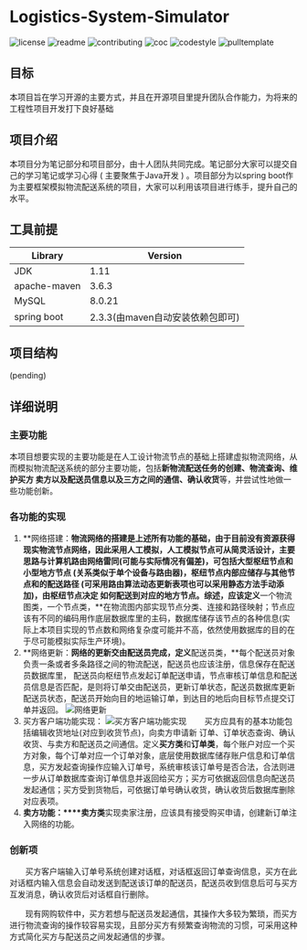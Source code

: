 # Logistics-System-Simulator


![license](http://github.zhangqx.com/file-checker/github/AHAzbh/Logistics-System-Simulator?path=LICENSE)
![readme](http://github.zhangqx.com/file-checker/github/AHAzbh/Logistics-System-Simulator?path=README.md)
![contributing](http://github.zhangqx.com/file-checker/github/AHAzbh/Logistics-System-Simulator?path=CONTRIBUTING.md)
![coc](http://github.zhangqx.com/file-checker/github/AHAzbh/Logistics-System-Simulator?path=CODE_OF_CONDUCT.md)
![codestyle](http://github.zhangqx.com/file-checker/github/AHAzbh/Logistics-System-Simulator?path=CODE_STYLE.md)
![pulltemplate](http://github.zhangqx.com/file-checker/github/AHAzbh/Logistics-System-Simulator?path=.github/PULL_REQUEST_TEMPLATE.md)



## 目标
本项目旨在学习开源的主要方式，并且在开源项目里提升团队合作能力，为将来的工程性项目开发打下良好基础

## 项目介绍
本项目分为笔记部分和项目部分，由十人团队共同完成。笔记部分大家可以提交自己的学习笔记或学习心得 ( 主要聚焦于Java开发 ) 。项目部分为以spring boot作为主要框架模拟物流配送系统的项目，大家可以利用该项目进行练手，提升自己的水平。

## 工具前提
|  Library   | Version  |
|  ----  | ----  |
| JDK  | 1.11 |
| apache-maven  | 3.6.3 |
|MySQL | 8.0.21 |
| spring boot | 2.3.3(由maven自动安装依赖包即可) |

## 项目结构
(pending)

## 详细说明

### 主要功能
本项目想要实现的主要功能是在人工设计物流节点的基础上搭建虚拟物流网络，从而模拟物流配送系统的部分主要功能，包括**新物流配送任务的创建、物流查询、维护买方 卖方以及配送员信息以及三方之间的通信、确认收货**等，并尝试性地做一些功能创新。

### 各功能的实现
1. **网络搭建：**物流网络的搭建是上述所有功能的基础，由于目前没有资源获得现实物流节点网络，因此采用人工模拟，人工模拟节点可从简灵活设计，主要思路与计算机路由网络雷同(可能与实际情况有偏差)，可包括大型枢纽节点和小型地方节点 (关系类似于单个设备与路由器)，枢纽节点内部应储存与其他节点和的配送路径 (可采用路由算法动态更新表项也可以采用静态方法手动添加)，由枢纽节点决定 如何配送到对应的地方节点。综述，应该定义**一个物流图类，一个节点类，**在物流图内部实现节点分类、连接和路径映射；节点应该有不同的编码用作底层数据库里的主码，数据库储存该节点的各种信息(实际上本项目实现的节点数和网络复杂度可能并不高，依然使用数据库的目的在于尽可能模拟实际生产环境)。
2. **网络更新：**网络的更新交由配送员完成，定义**配送员类，**每个配送员对象负责一条或者多条路径之间的物流配送，配送员也应该注册，信息保存在配送员数据库里， 配送员向枢纽节点发起订单配送申请，节点审核订单信息和配送员信息是否匹配，是则将订单交由配送员，更新订单状态，配送员数据库更新配送员状态，配送员开始向目的地运输订单，到达目的地后向目标节点提交订单并返回。
![网络更新](/Users/dongdong/Downloads/fig1.png)
3. 买方客户端功能实现：
![买方客户端功能实现](/Users/dongdong/Downloads/fig2.png)
&#160; &#160; &#160; &#160;买方应具有的基本功能包括编辑收货地址(对应到收货节点)，向卖方申请新 订单、订单状态查询、确认收货、与卖方和配送员之间通信。定义**买方类**和**订单类**，每个账户对应一个买方对象，每个订单对应一个订单对象，底层使用数据库储存账户信息和订单信息，买方发起查询操作应输入订单号，系统审核该订单号是否合法，合法则进一步从订单数据库查询订单信息并返回给买方；买方可依据返回信息向配送员发起通信；买方受到货物后，可依据订单号确认收货，确认收货后数据库删除对应表项。
4. **卖方功能：****卖方类**实现卖家注册，应该具有接受购买申请，创建新订单注入网络的功能。

### 创新项
&#160; &#160; &#160; &#160;买方客户端输入订单号系统创建对话框，对话框返回订单查询信息，买方在此对话框内输入信息会自动发送到配送该订单的配送员，配送员收到信息后可与买方互发消息，确认收货后对话框自行删除。

&#160; &#160; &#160; &#160;现有网购软件中，买方若想与配送员发起通信，其操作大多较为繁琐，而买方进行物流查询的操作较容易实现，且部分买方有频繁查询物流的习惯，可采用这种方式简化买方与配送员之间发起通信的步骤。

